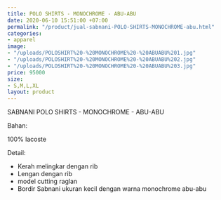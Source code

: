 ```yaml
---
title: POLO SHIRTS - MONOCHROME - ABU-ABU
date: 2020-06-10 15:51:00 +07:00
permalink: "/product/jual-sabnani-POLO-SHIRTS-MONOCHROME-abu.html"
categories:
- apparel
image:
- "/uploads/POLOSHIRT%20-%20MONOCHROME%20-%20ABUABU%201.jpg"
- "/uploads/POLOSHIRT%20-%20MONOCHROME%20-%20ABUABU%202.jpg"
- "/uploads/POLOSHIRT%20-%20MONOCHROME%20-%20ABUABU%203.jpg"
price: 95000
size:
- S,M,L,XL
layout: product
---
```


SABNANI
POLO SHIRTS - MONOCHROME - ABU-ABU

Bahan:

100% lacoste

Detail:

- Kerah melingkar dengan rib
- Lengan dengan rib
- model cutting raglan
- Bordir Sabnani ukuran kecil dengan warna monochrome abu-abu